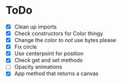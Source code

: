 # ToDo

 - [x] Clean up imports
 - [x] Check constructors for Color thingy
 - [x] Change the color to _not_ use bytes please
 - [x] Fix circle
 - [x] Use centerpoint for position
 - [x] Check get and set methods
 - [ ] Opacity animations
 - [x] App method that returns a canvas